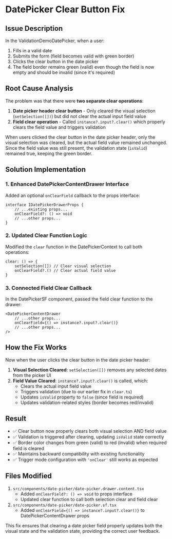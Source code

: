 # DatePicker Clear Button Fix

## Issue Description

In the ValidationDemoDatePicker, when a user:

1. Fills in a valid date
2. Submits the form (field becomes valid with green border)
3. Clicks the clear button in the date picker
4. The field border remains green (valid) even though the field is now empty and should be invalid (since it's required)

## Root Cause Analysis

The problem was that there were **two separate clear operations**:

1. **Date picker header clear button** - Only cleared the visual selection (`setSelection([])`) but did not clear the actual input field value
2. **Field clear operation** - Called `instance?.input?.clear()` which properly clears the field value and triggers validation

When users clicked the clear button in the date picker header, only the visual selection was cleared, but the actual field value remained unchanged. Since the field value was still present, the validation state (`isValid`) remained true, keeping the green border.

## Solution Implementation

### 1. Enhanced DatePickerContentDrawer Interface

Added an optional `onClearField` callback to the props interface:

```tsx
interface IDatePickerDrawerProps {
    // ...existing props...
    onClearField?: () => void
    // ...other props...
}
```

### 2. Updated Clear Function Logic

Modified the `clear` function in the DatePickerContext to call both operations:

```tsx
clear: () => {
    setSelection([]) // Clear visual selection
    onClearField?.() // Clear actual field value
}
```

### 3. Connected Field Clear Callback

In the DatePickerSF component, passed the field clear function to the drawer:

```tsx
<DatePickerContentDrawer
    // ...other props...
    onClearField={() => instance?.input?.clear()}
    // ...other props...
/>
```

## How the Fix Works

Now when the user clicks the clear button in the date picker header:

1. **Visual Selection Cleared**: `setSelection([])` removes any selected dates from the picker UI
2. **Field Value Cleared**: `instance?.input?.clear()` is called, which:
    - Clears the actual input field value
    - Triggers validation (due to our earlier fix in `clear.ts`)
    - Updates `isValid` property to `false` (since field is required)
    - Updates validation-related styles (border becomes red/invalid)

## Result

- ✅ Clear button now properly clears both visual selection AND field value
- ✅ Validation is triggered after clearing, updating `isValid` state correctly
- ✅ Border color changes from green (valid) to red (invalid) when required field is cleared
- ✅ Maintains backward compatibility with existing functionality
- ✅ Trigger mode configuration with `'onClear'` still works as expected

## Files Modified

1. `src/components/date-picker/date-picker.drawer.content.tsx`
    - Added `onClearField?: () => void` to props interface
    - Updated clear function to call both selection clear and field clear
2. `src/components/date-picker/date-picker.sf.tsx`
    - Added `onClearField={() => instance?.input?.clear()}` to DatePickerContentDrawer props

This fix ensures that clearing a date picker field properly updates both the visual state and the validation state, providing the correct user feedback.
